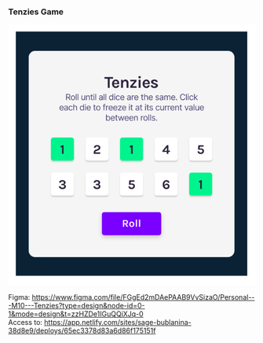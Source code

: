 ### Tenzies Game

![preview](Preview.png)

Figma: https://www.figma.com/file/FGgEd2mDAePAAB9VvSizaO/Personal---M10---Tenzies?type=design&node-id=0-1&mode=design&t=zzHZDe1IGuQQiXJq-0 \
Access to: https://app.netlify.com/sites/sage-bublanina-38d8e9/deploys/65ec3378d83a6d86f175151f
